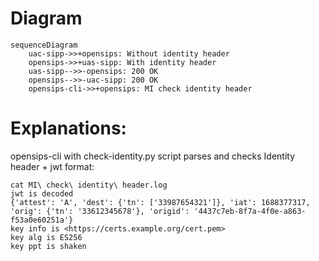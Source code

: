 # Diagram
```mermaid
sequenceDiagram
    uac-sipp->>+opensips: Without identity header
    opensips->>+uas-sipp: With identity header
    uas-sipp-->>-opensips: 200 OK
    opensips-->>-uac-sipp: 200 OK
    opensips-cli->>+opensips: MI check identity header
```

# Explanations:
opensips-cli with check-identity.py script parses and checks Identity header + jwt format:

```
cat MI\ check\ identity\ header.log
jwt is decoded
{'attest': 'A', 'dest': {'tn': ['33987654321']}, 'iat': 1688377317, 'orig': {'tn': '33612345678'}, 'origid': '4437c7eb-8f7a-4f0e-a863-f53a0e60251a'}
key info is <https://certs.example.org/cert.pem>
key alg is ES256
key ppt is shaken

```
